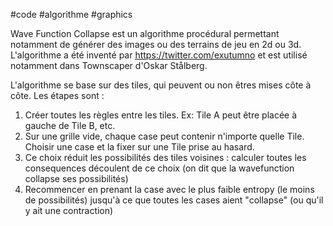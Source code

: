 #code #algorithme #graphics 

Wave Function Collapse est un algorithme procédural permettant notamment de générer des images ou des terrains de jeu en 2d ou 3d. L'algorithme a été inventé par https://twitter.com/exutumno et est utilisé notamment dans Townscaper d'Oskar Stålberg. 

L'algorithme se base sur des tiles, qui peuvent ou non êtres mises côte à côte. Les étapes sont :
1) Créer toutes les règles entre les tiles. Ex: Tile A peut être placée à gauche de Tile B, etc.
2) Sur une grille vide, chaque case peut contenir n'importe quelle Tile. Choisir une case et la fixer sur une Tile prise au hasard.
3) Ce choix réduit les possibilités des tiles voisines : calculer toutes les consequences découlent de ce choix (on dit que la wavefunction collapse ses possibilités)
4) Recommencer en prenant la case avec le plus faible entropy (le moins de possibilités) jusqu'à ce que toutes les cases aient "collapse" (ou qu'il y ait une contraction)